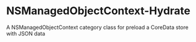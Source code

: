NSManagedObjectContext-Hydrate
==============================

A NSManagedObjectContext category class for preload a CoreData store with JSON data
